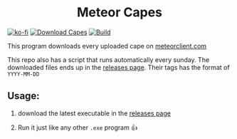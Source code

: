 <h1 align="center">Meteor Capes</h1>

[![ko-fi](https://ko-fi.com/img/githubbutton_sm.svg)](https://ko-fi.com/K3K11CEG9V)
[![Download Capes](https://github.com/Powie69/meteor-capes/actions/workflows/download.yml/badge.svg)](https://github.com/Powie69/meteor-capes/actions/workflows/download.yml)
[![Build](https://github.com/Powie69/meteor-capes/actions/workflows/build.yml/badge.svg)](https://github.com/Powie69/meteor-capes/actions/workflows/build.yml)

This program downloads every uploaded cape on [meteorclient.com](https://meteorclient.com/)

This repo also has a script that runs automatically every sunday. The downloaded files ends up in the [releases page](https://github.com/Powie69/meteor-capes/releases). Their tags has the format of `YYYY-MM-DD`


## Usage:

1. download the latest executable in the [releases page](https://github.com/Powie69/meteor-capes/releases)

2. Run it just like any other `.exe` program 👍
